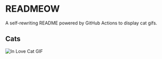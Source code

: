 # READMEOW

A self-rewriting README powered by GitHub Actions to display cat gifs.

## Cats

![In Love Cat GIF](https://media4.giphy.com/media/v1.Y2lkPTlhY2QwMmRhNDg0Z3kwaXdnMDd0bGZqbmM0bzFtNnhjZ3NoMXpwd3Y3a2xsdXJxcyZlcD12MV9naWZzX3NlYXJjaCZjdD1n/MDJ9IbxxvDUQM/200.gif)
